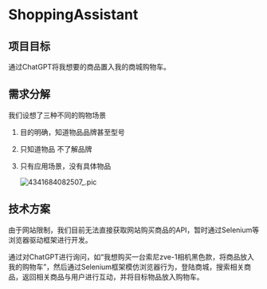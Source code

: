 # ShoppingAssistant

## 项目目标

通过ChatGPT将我想要的商品置入我的商城购物车。

## 需求分解

我们设想了三种不同的购物场景

1. 目的明确，知道物品品牌甚至型号

2. 只知道物品 不了解品牌

3. 只有应用场景，没有具体物品

   ![4341684082507_.pic](https://s2.loli.net/2023/05/15/k4Y9RXn7U2Zul6s.jpg)

## 技术方案

由于网站限制，我们目前无法直接获取网站购买商品的API，暂时通过Selenium等浏览器驱动框架进行开发。

通过对ChatGPT进行询问，如“我想购买一台索尼zve-1相机黑色款，将商品放入我的购物车”，然后通过Selenium框架模仿浏览器行为，登陆商城，搜索相关商品，返回相关商品与用户进行互动，并将目标物品放入购物车。

